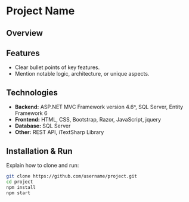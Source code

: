 # Project Name
  
## Overview

## Features
- Clear bullet points of key features.
- Mention notable logic, architecture, or unique aspects.

## Technologies
- **Backend:** ASP.NET MVC Framework version 4.6^, SQL Server, Entity Framework 6  
- **Frontend:** HTML, CSS, Bootstrap, Razor, JavaScript, jquery
- **Database:** SQL Server  
- **Other:** REST API, iTextSharp Library




## Installation & Run
Explain how to clone and run:
```bash
git clone https://github.com/username/project.git
cd project
npm install
npm start
